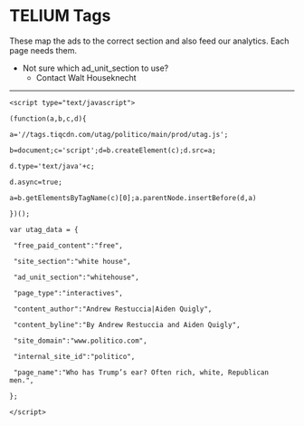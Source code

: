 # TELIUM Tags

These map the ads to the correct section and also feed our analytics. Each page needs them. 

* Not sure which ad\_unit\_section to use?
  * Contact Walt Houseknecht

---

`<script type="text/javascript">`

`(function(a,b,c,d){`

`a='//tags.tiqcdn.com/utag/politico/main/prod/utag.js';`

`b=document;c='script';d=b.createElement(c);d.src=a;`

`d.type='text/java'+c;`

`d.async=true;`

`a=b.getElementsByTagName(c)[0];a.parentNode.insertBefore(d,a)`

`})();`

`var utag_data = {`

` "free_paid_content":"free",`

` "site_section":"white house",`

` "ad_unit_section":"whitehouse",`

` "page_type":"interactives",`

` "content_author":"Andrew Restuccia|Aiden Quigly",`

` "content_byline":"By Andrew Restuccia and Aiden Quigly",`

` "site_domain":"www.politico.com",`

` "internal_site_id":"politico",`

` "page_name":"Who has Trump’s ear? Often rich, white, Republican men.",`

`};`

`</script>`




